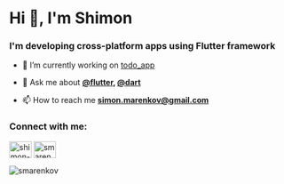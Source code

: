 <h1 align="left">Hi 👋, I'm Shimon</h1>
<h3 align="left">I'm developing cross-platform apps using Flutter framework</h3>

- 🔭 I’m currently working on [todo_app](https://github.com/smarenkov/todo_app)

- 💬 Ask me about **[@flutter](https://github.com/flutter), [@dart](https://github.com/dart-lang)** 

- 📫 How to reach me **simon.marenkov@gmail.com**

<h3 align="left">Connect with me:</h3>
<!-- LinkedIn -->
<a href="https://linkedin.com/in/shimon-marenkov/" target="blank"><img align="center" src="https://raw.githubusercontent.com/rahuldkjain/github-profile-readme-generator/master/src/images/icons/Social/linked-in-alt.svg" alt="shimon-marenkov/" height="30" width="40" /></a>
<!-- LeetCode -->
<a href="https://www.leetcode.com/smarenkov" target="blank"><img align="center" src="https://raw.githubusercontent.com/rahuldkjain/github-profile-readme-generator/master/src/images/icons/Social/leet-code.svg" alt="smarenkov" height="30" width="40" /></a>
</p>

<!-- Stats -->
<p><img align="left" src="https://github-readme-stats.vercel.app/api/top-langs?username=smarenkov&show_icons=true&locale=en&layout=compact" alt="smarenkov" /></p>

<!--
**smarenkov/smarenkov** is a ✨ _special_ ✨ repository because its `README.md` (this file) appears on your GitHub profile.

Here are some ideas to get you started:

- 🔭 I’m currently working on ...
- 🌱 I’m currently learning ...
- 👯 I’m looking to collaborate on ...
- 🤔 I’m looking for help with ...
- 💬 Ask me about ...
- 📫 How to reach me: ...
- 😄 Pronouns: ...
- ⚡ Fun fact: ...
-->

